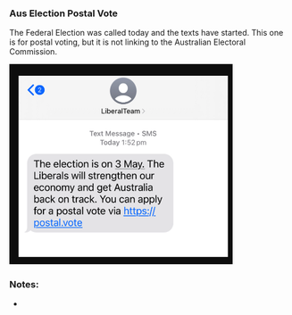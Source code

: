 ### Aus Election Postal Vote

The Federal Election was called today and the texts have started. This one is for postal voting, but it is not linking to the Australian Electoral Commission.

<img
src="https://github.com/thequietlife/phishing-analysis/blob/6a1a184f7fcdd0b6c015c5e3e79412c89ee1945a/images/Liberal%20Party_Federal%20Election.png"
alt="SMS supposedly from Aus Liberal Party" width="400"/>


### Notes:

* 
